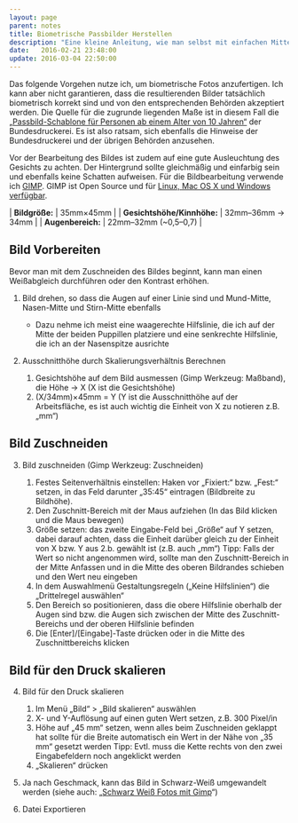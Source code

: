 ```yaml
---
layout: page
parent: notes
title: Biometrische Passbilder Herstellen
description: "Eine kleine Anleitung, wie man selbst mit einfachen Mitteln biometrische Passbilder herstellen kann."
date:   2016-02-21 23:48:00
update: 2016-03-04 22:50:00
---
```


Das folgende Vorgehen nutze ich, um biometrische Fotos anzufertigen.
Ich kann aber nicht garantieren, dass die resultierenden Bilder tatsächlich biometrisch korrekt sind und von den entsprechenden Behörden akzeptiert werden.
Die Quelle für die zugrunde liegenden Maße ist in diesem Fall die [„Passbild-Schablone für Personen ab einem Alter von 10 Jahren“](https://www.bundesdruckerei.de/sites/default/files/passbildschablone_erwachsene.pdf) der Bundesdruckerei.
Es ist also ratsam, sich ebenfalls die Hinweise der Bundesdruckerei und der übrigen Behörden anzusehen.

Vor der Bearbeitung des Bildes ist zudem auf eine gute Ausleuchtung des Gesichts zu achten.
Der Hintergrund sollte gleichmäßig und einfarbig sein und ebenfalls keine Schatten aufweisen.
Für die Bildbearbeitung verwende ich [GIMP](https://www.gimp.org/). GIMP ist Open Source und für [Linux, Mac OS X und Windows verfügbar](https://www.gimp.org/downloads/).

| **Bildgröße:**              | 35mm×45mm            |
| **Gesichtshöhe/Kinnhöhe:**  | 32mm–36mm -> 34mm    |
| **Augenbereich:**           | 22mm–32mm (~0,5–0,7) |

## Bild Vorbereiten

Bevor man mit dem Zuschneiden des Bildes beginnt, kann man einen Weißabgleich durchführen oder den Kontrast erhöhen.

1. Bild drehen, so dass die Augen auf einer Linie sind und Mund-Mitte, Nasen-Mitte und Stirn-Mitte ebenfalls
    * Dazu nehme ich meist eine waagerechte Hilfslinie, die ich auf der Mitte der beiden Puppillen platziere und eine senkrechte Hilfslinie, die ich an der Nasenspitze ausrichte

2. Ausschnitthöhe durch Skalierungsverhältnis Berechnen
    1. Gesichtshöhe auf dem Bild ausmessen (Gimp Werkzeug: Maßband), die Höhe -> X (X ist die Gesichtshöhe)
    2. (X/34mm)×45mm = Y (Y ist die Ausschnitthöhe auf der Arbeitsfläche, es ist auch wichtig die Einheit von X zu notieren z.B. „mm“)

## Bild Zuschneiden

3. Bild zuschneiden (Gimp Werkzeug: Zuschneiden)

    1. Festes Seitenverhältnis einstellen: Haken vor „Fixiert:“ bzw. „Fest:“ setzen, in das Feld darunter „35:45“ eintragen (Bildbreite zu Bildhöhe).
    2. Den Zuschnitt-Bereich mit der Maus aufziehen (In das Bild klicken und die Maus bewegen)
    3. Größe setzen: das zweite Eingabe-Feld bei „Größe“ auf Y setzen, dabei darauf achten, dass die Einheit darüber gleich zu der Einheit von X bzw. Y aus 2.b. gewählt ist (z.B. auch „mm“)
    Tipp: Falls der Wert so nicht angenommen wird, sollte man den Zuschnitt-Bereich in der Mitte Anfassen und in die Mitte des oberen Bildrandes schieben und den Wert neu eingeben
    4. In dem Auswahlmenü Gestaltungsregeln („Keine Hilfslinien“) die „Drittelregel auswählen“
    5. Den Bereich so positionieren, dass die obere Hilfslinie oberhalb der Augen sind bzw. die Augen sich zwischen der Mitte des Zuschnitt-Bereichs und der oberen Hilfslinie befinden
    6. Die [Enter]/[Eingabe]-Taste drücken oder in die Mitte des Zuschnittbereichs klicken

## Bild für den Druck skalieren

4. Bild für den Druck skalieren
    1. Im Menü „Bild“ > „Bild skalieren“ auswählen
    2. X- und Y-Auflösung auf einen guten Wert setzen, z.B. 300 Pixel/in
    3. Höhe auf „45 mm“ setzen, wenn alles beim Zuschneiden geklappt hat sollte für die Breite automatisch ein Wert in der Nähe von „35 mm“ gesetzt werden
    Tipp: Evtl. muss die Kette rechts von den zwei Eingabefeldern noch angeklickt werden
    4. „Skalieren“ drücken

5. Ja nach Geschmack, kann das Bild in Schwarz-Weiß umgewandelt werden (siehe auch: „[Schwarz Weiß Fotos mit Gimp](/2016/03/11/schwarz-weiss/)“)
6. Datei Exportieren
